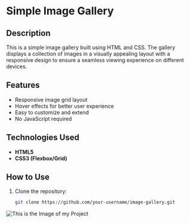 # Simple Image Gallery

## Description
This is a simple image gallery built using HTML and CSS. The gallery displays a collection of images in a visually appealing layout with a responsive design to ensure a seamless viewing experience on different devices.

## Features
- Responsive image grid layout  
- Hover effects for better user experience  
- Easy to customize and extend  
- No JavaScript required  

## Technologies Used
- **HTML5**  
- **CSS3 (Flexbox/Grid)**  

## How to Use
1. Clone the repository:  
   ```bash
   git clone https://github.com/your-username/image-gallery.git

![This is the Image of my Project](./img/image_galary.png)
